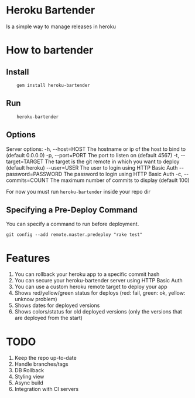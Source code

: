 # Heroku Bartender
Is a simple way to manage releases in heroku

# How to bartender
## Install
        gem install heroku-bartender
## Run
        heroku-bartender
## Options
Server options:
    -h, --host=HOST                  The hostname or ip of the host to bind to (default 0.0.0.0)
    -p, --port=PORT                  The port to listen on (default 4567)
    -t, --target=TARGET              The target is the git remote in which you want to deploy (default heroku)
        --user=USER                  The user to login using HTTP Basic Auth
        --password=PASSWORD          The password to login using HTTP Basic Auth
    -c, --commits=COUNT              The maximum number of commits to display (default 100)

For now you must run `heroku-bartender` inside your repo dir

## Specifying a Pre-Deploy Command

You can specify a command to run before deployment.

    git config --add remote.master.predeploy "rake test"


# Features
1. You can rollback your heroku app to a specific commit hash
2. You can secure your heroku-bartender server using HTTP Basic Auth
3. You can use a custom heroku remote target to deploy your app
4. Shows red/yellow/green status for deploys (red: fail, green: ok, yellow: unknow problem)
5. Shows dates for deployed versions
6. Shows colors/status for old deployed versions (only the versions that are deployed from the start)

# TODO
1. Keep the repo up-to-date
2. Handle branches/tags
3. DB Rollback
4. Styling view
5. Async build
6. Integration with CI servers
